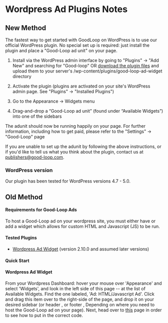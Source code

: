 # Wordpress Ad Plugins Notes

## New Method

The fastest way to get started with GoodLoop on WordPress is to use our official WordPress plugin. No special set up is required: just install the plugin and place a "Good-Loop ad unit" on your page.

1. Install via the WordPress admin interface by going to "Plugins" -> "Add New" and searching for "Good-loop"
   OR [download the plugin files](https://downloads.wordpress.org/plugin/good-loop-ad-widget.zip) and upload them to your server's /wp-content/plugins/good-loop-ad-widget directory

2. Activate the plugin (plugins are activated on your site's WordPress admin page. See "Plugins" -> "Installed Plugins")

3. Go to the Appearance -> Widgets menu

4. Drag-and-drop a “Good-Loop ad unit” (found under “Available Widgets”) into one of the sidebars

The adunit should now be running happily on your page. For further information, including how to get paid, please refer to the "Settings" -> "Good-Loop" page

If you are unable to set up the adunit by following the above instructions, or if you'd like to tell us what you think about the plugin, contact us at publishers@good-loop.com.

### WordPress version

Our plugin has been tested for WordPress versions 4.7 - 5.0.

## Old Method

#### Requirements for Good-Loop Ads

To host a Good-Loop ad on your wordpress site, you must either have or add a widget which allows for custom HTML and Javascript (JS) to be run.

#### Tested Plugins

- [Wordpress Ad Widget](https://en-gb.wordpress.org/plugins/ad-widget/ "Wordpress Ad Widget Page") (version 2.10.0 and assumed later versions)

#### Quick Start

#### Wordpress Ad Widget

From your Wordpress Dashboard: hover your mouse over 'Appearance' and select 'Widgets', and look in the left side of this page -- at the list of Available Widgets. Find the one labeled, 'Ad: HTML/Javascript Ad'. Click and drag this item over to the right-side of the page, and drop it on your desired sidebar (or header , or footer , Depending on where you need to host the Good-Loop ad on your page). Next, head over to [this](./Publishers-How-to-install-Good-Loop-on-your-site.md) page in order to see how to put in the correct code.
